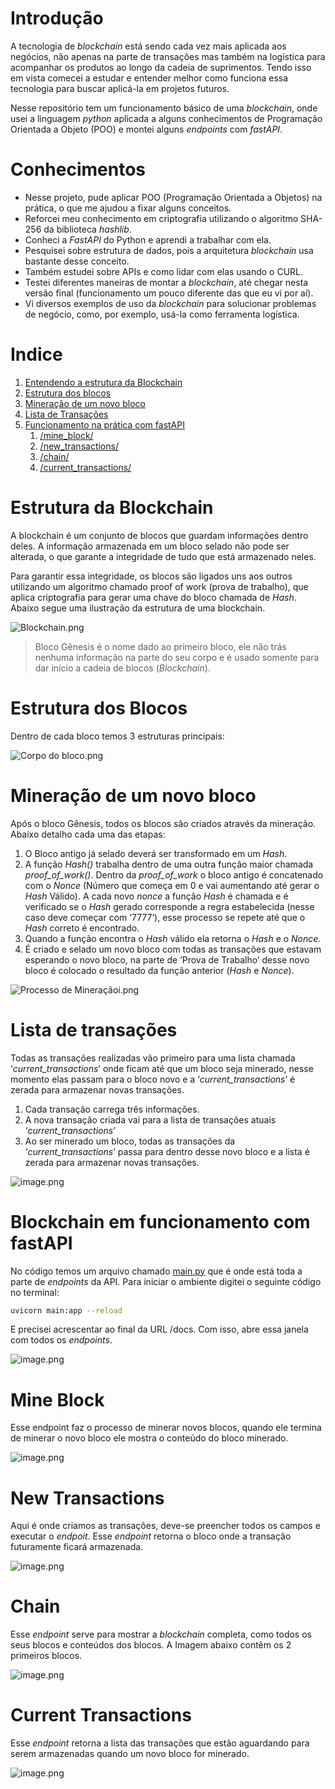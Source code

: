 # Introdução

A tecnologia de *blockchain* está sendo cada vez mais aplicada aos negócios, não apenas na parte de transações mas também na logística para acompanhar os produtos ao longo da cadeia de suprimentos. Tendo isso em vista comecei a estudar e entender melhor como funciona essa tecnologia para buscar aplicá-la em projetos futuros.

Nesse repositório tem um funcionamento básico de uma *blockchain*, onde usei a linguagem *python* aplicada a alguns conhecimentos de Programação Orientada a Objeto (POO) e montei alguns *endpoints* com *fastAPI*.


# Conhecimentos

- Nesse projeto, pude aplicar POO (Programação Orientada a Objetos) na prática, o que me ajudou a fixar alguns conceitos.
- Reforcei meu conhecimento em criptografia utilizando o algoritmo SHA-256 da biblioteca *hashlib*.
- Conheci a *FastAPI* do Python e aprendi a trabalhar com ela.
- Pesquisei sobre estrutura de dados, pois a arquitetura *blockchain* usa bastante desse conceito.
- Também estudei sobre APIs e como lidar com elas usando o CURL.
- Testei diferentes maneiras de montar a *blockchain*, até chegar nesta versão final (funcionamento um pouco diferente das que eu vi por aí).
- Vi diversos exemplos de uso da *blockchain* para solucionar problemas de negócio, como, por exemplo, usá-la como ferramenta logística.


# Indice

1. [Entendendo a estrutura da Blockchain](https://github.com/MateusNaza/Estudos-Engenharia-de-Dados/edit/main/Blockchain/readme.md#estrutura-da-blockchain)
2. [Estrutura dos blocos](https://github.com/MateusNaza/Estudos-Engenharia-de-Dados/edit/main/Blockchain/readme.md#estrutura-dos-blocos)
3. [Mineração de um novo bloco](https://github.com/MateusNaza/Estudos-Engenharia-de-Dados/edit/main/Blockchain/readme.md#minera%C3%A7%C3%A3o-de-um-novo-bloco)
4. [Lista de Transações](https://github.com/MateusNaza/Estudos-Engenharia-de-Dados/edit/main/Blockchain/readme.md#lista-de-transa%C3%A7%C3%B5es)
5. [Funcionamento na prática com fastAPI](https://github.com/MateusNaza/Estudos-Engenharia-de-Dados/edit/main/Blockchain/readme.md#blockchain-em-funcionamento-com-fastapi)
    1. [/mine_block/](https://github.com/MateusNaza/Estudos-Engenharia-de-Dados/edit/main/Blockchain/readme.md#mine-block)
    2. [/new_transactions/](https://github.com/MateusNaza/Estudos-Engenharia-de-Dados/edit/main/Blockchain/readme.md#new-transactions)
    3. [/chain/](https://github.com/MateusNaza/Estudos-Engenharia-de-Dados/edit/main/Blockchain/readme.md#chain)
    4. [/current_transactions/](https://github.com/MateusNaza/Estudos-Engenharia-de-Dados/edit/main/Blockchain/readme.md#current-transactions)


# Estrutura da Blockchain

A blockchain é um conjunto de blocos que guardam informações dentro deles. A informação armazenada em um bloco selado não pode ser alterada, o que garante a integridade de tudo que está armazenado neles.

Para garantir essa integridade, os blocos são ligados uns aos outros utilizando um algoritmo chamado proof of work (prova de trabalho), que aplica criptografia para gerar uma chave do bloco chamada de *Hash*. Abaixo segue uma ilustração da estrutura de uma blockchain.

![Blockchain.png](https://github.com/MateusNaza/Blockchain/blob/main/assets/Blockchain.png)

> Bloco Gênesis é o nome dado ao primeiro bloco, ele não trás nenhuma informação na parte do seu corpo e é usado somente para dar início a cadeia de blocos (*Blockchain*).
> 


# Estrutura dos Blocos

Dentro de cada bloco temos 3 estruturas principais:

![Corpo do bloco.png](https://github.com/MateusNaza/Blockchain/blob/main/assets/Corpo_do_bloco.png)


# Mineração de um novo bloco

Após o bloco Gênesis, todos os blocos são criados através da mineração. Abaixo detalho cada uma das etapas:

1. O Bloco antigo já selado deverá ser transformado em um *Hash*.
2. A função *Hash()* trabalha dentro de uma outra função maior chamada *proof_of_work()*. Dentro da *proof_of_work* o bloco antigo é concatenado com o *Nonce* (Número que começa em 0 e vai aumentando até gerar o *Hash* Válido). A cada novo *nonce* a função *Hash* é chamada e é verificado se o *Hash* gerado corresponde a regra estabelecida (nesse caso deve começar com ‘7777’), esse processo se repete até que o *Hash* correto é encontrado.
3. Quando a função encontra o *Hash* válido ela retorna o *Hash* e o *Nonce.*
4. É criado e selado um novo bloco com todas as transações que estavam esperando o novo bloco, na parte de ‘Prova de Trabalho’ desse novo bloco é colocado o resultado da função anterior (*Hash* e *Nonce*).

![Processo de Mineraçãoi.png](https://github.com/MateusNaza/Blockchain/blob/main/assets/Processo_de_Mineraoi.png)


# Lista de transações

Todas as transações realizadas vão primeiro para uma lista chamada ‘*current_transactions*’ onde ficam até que um bloco seja minerado, nesse momento elas passam para o bloco novo e a ‘*current_transactions*’ é zerada para armazenar novas transações.

1. Cada transação carrega três informações.
2. A nova transação criada vai para a lista de transações atuais ‘*current_transactions*’
3. Ao ser minerado um bloco, todas as transações da ‘*current_transactions*’ passa para dentro desse novo bloco e a lista é zerada para armazenar novas transações.

![image.png](https://github.com/MateusNaza/Blockchain/blob/main/assets/image.png)


# Blockchain em funcionamento com fastAPI

No código temos um arquivo chamado [main.py](http://main.py) que é onde está toda a parte de *endpoints* da API. Para iniciar o ambiente digitei o seguinte código no terminal:

```bash
uvicorn main:app --reload
```

E precisei acrescentar ao final da URL /docs. Com isso, abre essa janela com todos os *endpoints*.

![image.png](https://github.com/MateusNaza/Blockchain/blob/main/assets/image%201.png)


# Mine Block

Esse endpoint faz o processo de minerar novos blocos, quando ele termina de minerar o novo bloco ele mostra o conteúdo do bloco minerado.

![image.png](https://github.com/MateusNaza/Blockchain/blob/main/assets/image%202.png)

# New Transactions

Aqui é onde criamos as transações, deve-se preencher todos os campos e executar o *endpoit*. Esse *endpoint* retorna o bloco onde a transação futuramente ficará armazenada.

![image.png](https://github.com/MateusNaza/Blockchain/blob/main/assets/image%203.png)


# Chain

Esse *endpoint* serve para mostrar a *blockchain* completa, como todos os seus blocos e conteúdos dos blocos. A Imagem abaixo contêm os 2 primeiros blocos.

![image.png](https://github.com/MateusNaza/Blockchain/blob/main/assets/image%204.png)


# Current Transactions

Esse *endpoint* retorna a lista das transações que estão aguardando para serem armazenadas quando um novo bloco for minerado.

![image.png](https://github.com/MateusNaza/Blockchain/blob/main/assets/image%205.png)
